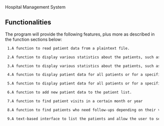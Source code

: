 Hospital Management System
## Functionalities
The program will provide the following features, plus more as described in the function sections below:

 





```bash
 1.A function to read patient data from a plaintext file.
```

```bash
 2.A function to display various statistics about the patients, such as the average vital signs about the patients or for a specific patient.
```

```bash
 3.A function to display various statistics about the patients, such as the average vital signs about the patients or for a specific patient.
```
```bash
 4.A function to display patient data for all patients or for a specific patient by ID.
```
```bash
 5.A function to display patient data for all patients or for a specific patient by ID.
```
```bash
 6.A function to add new patient data to the patient list.
```
```bash
 7.A function to find patient visits in a certain month or year
```
```bash
 8.A function to find patients who need follow-ups depending on their vital statistics
```
```bash
 9.A text-based interface to list the patients and allow the user to select which feature they would like to use.
  
```


